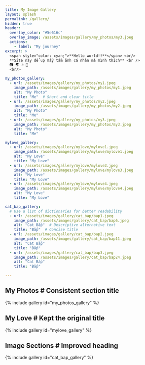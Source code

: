 ```yaml
---
title: My Image Gallery
layout: splash
permalink: /gallery/
hidden: true
header:
  overlay_color: "#5e616c"
  overlay_image: /assets/images/gallery/my_photos/my3.jpeg
  actions:
    - label: "My journey"
excerpt: >
  <span style="color: cyan;">**Hello world!!**</span> <br/>
  **Site này để up mấy tấm ảnh cá nhân mà mình thích** <br />
  📷 🌏 🎶 💖 
  <br/>

my_photos_gallery:
  - url: /assets/images/gallery/my_photos/my1.jpeg
    image_path: /assets/images/gallery/my_photos/my1.jpeg
    alt: "My Photo"
    title: "Me"  # Short and clear title
  - url: /assets/images/gallery/my_photos/my2.jpeg
    image_path: /assets/images/gallery/my_photos/my2.jpeg
    alt: "My Photo"
    title: "Me"
  - url: /assets/images/gallery/my_photos/my3.jpeg
    image_path: /assets/images/gallery/my_photos/my3.jpeg
    alt: "My Photo"
    title: "Me"

mylove_gallery:
  - url: /assets/images/gallery/mylove/mylove1.jpeg
    image_path: /assets/images/gallery/mylove/mylove1.jpeg
    alt: "My Love"
    title: "My Love"
  - url: /assets/images/gallery/mylove/mylove3.jpeg
    image_path: /assets/images/gallery/mylove/mylove3.jpeg
    alt: "My Love"
    title: "My Love"
  - url: /assets/images/gallery/mylove/mylove4.jpeg
    image_path: /assets/images/gallery/mylove/mylove4.jpeg
    alt: "My Love"
    title: "My Love"

cat_bap_gallery:
  # Use a list of dictionaries for better readability
  - url: /assets/images/gallery/cat_bap/bap1.jpeg
    image_path: /assets/images/gallery/cat_bap/bap6.jpeg
    alt: "Cat Bắp"  # Descriptive alternative text
    title: "Bắp"  # Concise title
  - url: /assets/images/gallery/cat_bap/bap2.jpeg
    image_path: /assets/images/gallery/cat_bap/bap11.jpeg
    alt: "Cat Bắp"
    title: "Bắp"
  - url: /assets/images/gallery/cat_bap/bap3.jpeg
    image_path: /assets/images/gallery/cat_bap/bap24.jpeg
    alt: "Cat Bắp"
    title: "Bắp"

---
```



## My Photos  # Consistent section title

{% include gallery id="my_photos_gallery" %}

## My Love  # Kept the original title

{% include gallery id="mylove_gallery" %}

## Image Sections  # Improved heading

{% include gallery id="cat_bap_gallery" %}
